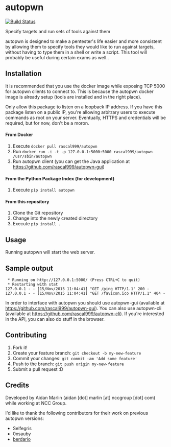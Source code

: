 # autopwn

[![Build Status](https://travis-ci.org/nccgroup/autopwn.svg)](https://travis-ci.org/nccgroup/autopwn)

Specify targets and run sets of tools against them

autopwn is designed to make a pentester's life easier and more consistent
by allowing them to specify tools they would like to run against targets,
without having to type them in a shell or write a script. This tool will
probably be useful during certain exams as well..

## Installation

It is recommended that you use the docker image while exposing TCP 5000
for autopwn clients to connect to. This is because the autopwn docker
image is already setup (tools are installed and in the right place).

Only allow this package to listen on a loopback IP address. If you have
this package listen on a public IP, you're allowing arbitrary users to
execute commands as root on your server. Eventually, HTTPS and credentials
will be required, but for now, don't be a moron.

#### From Docker

1. Execute ``docker pull rascal999/autopwn``
2. Run ``docker run -i -t -p 127.0.0.1:5000:5000 rascal999/autopwn /usr/sbin/autopwn``
3. Run autopwn client (you can get the Java application at
   https://github.com/rascal999/autopwn-gui)

#### From the Python Package Index (for development)

1. Execute ``pip install autopwn``

#### From this repository

1. Clone the Git repository
2. Change into the newly created directory
3. Execute ``pip install .``

## Usage

Running autopwn will start the web server.

## Sample output

```
 * Running on http://127.0.0.1:5000/ (Press CTRL+C to quit)
 * Restarting with stat
127.0.0.1 - - [15/Nov/2015 11:04:41] "GET /ping HTTP/1.1" 200 -
127.0.0.1 - - [15/Nov/2015 11:04:41] "GET /favicon.ico HTTP/1.1" 404 -
```

In order to interface with autopwn you should use autopwn-gui
(available at https://github.com/rascal999/autopwn-gui). You can
also use autopwn-cli (available at https://github.com/rascal999/autopwn-cli).
If you're interested in the API, you can also do stuff in the browser.

## Contributing

1. Fork it!
2. Create your feature branch: `git checkout -b my-new-feature`
3. Commit your changes: `git commit -am 'Add some feature'`
4. Push to the branch: `git push origin my-new-feature`
5. Submit a pull request :D

## Credits

Developed by Aidan Marlin (aidan [dot] marlin [at] nccgroup [dot] com)
while working at NCC Group.

I'd like to thank the following contributors for
their work on previous autopwn versions:

- Selfegris
- 0xsauby
- [berdario](https://github.com/berdario/)
